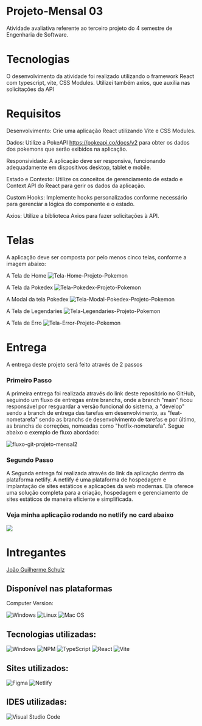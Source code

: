 # Projeto-Mensal 03

Atividade avaliativa referente ao terceiro projeto do 4 semestre de Engenharia de Software. 

# Tecnologias

O desenvolvimento da atividade foi realizado utilizando o framework React com typescript, vite, CSS Modules. Utilizei também axios, que auxilia nas solicitações da API

# Requisitos


Desenvolvimento: Crie uma aplicação React utilizando Vite e CSS Modules.

Dados: Utilize a PokeAPI <https://pokeapi.co/docs/v2> para obter os dados dos pokemons que serão exibidos na aplicação. 

Responsividade: A aplicação deve ser responsiva, funcionando adequadamente em dispositivos desktop, tablet e mobile. 

Estado e Contexto: Utilize os conceitos de gerenciamento de estado e Context API do React para gerir os dados da aplicação. 

Custom Hooks: Implemente hooks personalizados conforme necessário para gerenciar a lógica do componente e o estado. 

Axios: Utilize a biblioteca Axios para fazer solicitações à API.

# Telas

A aplicação deve ser composta por pelo menos cinco telas, conforme a imagem abaixo: 

A Tela de Home
![Tela-Home-Projeto-Pokemon](https://gist.githubusercontent.com/JoaoSchulz/f5d310e700097cd614900eee631fa9a5/raw/cbacdf4723ef3b68be23e6cc17ffe68baa720f4e/Home%2520-%2520Desktop.svg)

A Tela da Pokedex
![Tela-Pokedex-Projeto-Pokemon](https://gist.githubusercontent.com/JoaoSchulz/049cba833a4bddcaa4c2cdffbf0e18dc/raw/1e4056c48c7453ac8a0c654d5411b741d7a22ef8/Pok%25C3%25A9dex%2520-%2520Desktop.svg)

A Modal da tela Pokedex
![Tela-Modal-Pokedex-Projeto-Pokemon](https://gist.githubusercontent.com/JoaoSchulz/95c2f0d0255f03259e53d4e06633f44a/raw/16c7a07f2bd79b9d1b49446aa31e8d6822317b33/Pok%25C3%25A9dex%2520-%2520Desktop%2520Modal.svg)

A Tela de Legendaries
![Tela-Legendaries-Projeto-Pokemon](https://gist.githubusercontent.com/JoaoSchulz/c5913c5e027b41dc634b0713da2ffbfe/raw/766aa61c5ac50766d9dd21babcc3328a50eacdb0/Legendaries%2520-%2520Desktop.svg)

A Tela de Erro
![Tela-Error-Projeto-Pokemon](https://gist.githubusercontent.com/JoaoSchulz/33573865dc73d42517edf3185ad78608/raw/2da9d56f615a2c64bcecba1ae7cabfe566013152/404%2520-%2520Desktop.svg)

# Entrega

A entrega deste projeto será feito através de 2 passos

<h3> Primeiro Passo</h3>
<p>A primeira entrega foi realizada através do link deste repositório no GitHub, seguindo um fluxo de entregas entre branchs, onde a branch "main" ficou responsável por resguardar a versão funcional do sistema, a "develop" sendo a branch de entrega das tarefas em desenvolvimento, as "feat-nometarefa" sendo as branchs de desenvolvimento de tarefas e por último, as branchs de correções, nomeadas como "hotfix-nometarefa". Segue abaixo o exemplo de fluxo abordado: </p>


![fluxo-git-projeto-mensal2](https://raw.githubusercontent.com/gist/Lucaslmp77/22596b1461e8ad468bed4c7cec3a609c/raw/d03745a578d0bd305b172d9accdc1b165ea0fe5b/fluxoGit.svg)

<h3> Segundo Passo</h3>

<p>A Segunda entrega foi realizada através do link da aplicação dentro da plataforma netlify. A netlify é uma plataforma de hospedagem e implantação de sites estáticos e aplicações da web modernas. Ela oferece uma solução completa para a criação, hospedagem e gerenciamento de sites estáticos de maneira eficiente e simplificada.</p>

<h3> Veja minha aplicação rodando no netlify no card abaixo</h3>

 <a href="https://deploy-preview-49--melodious-conkies-e24cf5.netlify.app" target="_blank"><img src="https://img.shields.io/badge/netlify-%23000000.svg?style=for-the-badge&logo=netlify&logoColor=#00C7B7" align="center"></a>

# Intregantes

[João Guilherme Schulz](https://github.com/JoaoSchulz)

## Disponível nas plataformas

Computer Version:

![Windows](https://img.shields.io/badge/Windows-0078D6?style=for-the-badge&logo=windows&logoColor=white)
![Linux](https://img.shields.io/badge/Linux-FF6600?style=for-the-badge&logo=linux&logoColor=white)
![Mac OS](https://img.shields.io/badge/mac%20os-000000?style=for-the-badge&logo=macos&logoColor=F0F0F0)

## Tecnologias utilizadas:

![Windows](https://img.shields.io/badge/Windows-0078D6?style=for-the-badge&logo=windows&logoColor=white)
![NPM](https://img.shields.io/badge/NPM-%23CB3837.svg?style=for-the-badge&logo=npm&logoColor=white)
![TypeScript](https://img.shields.io/badge/typescript-%23007ACC.svg?style=for-the-badge&logo=typescript&logoColor=white)
![React](https://img.shields.io/badge/react-%2320232a.svg?style=for-the-badge&logo=react&logoColor=%2361DAFB)
![Vite](https://img.shields.io/badge/vite-%23646CFF.svg?style=for-the-badge&logo=vite&logoColor=white)


## Sites utilizados:

![Figma](https://img.shields.io/badge/figma-%23F24E1E.svg?style=for-the-badge&logo=figma&logoColor=white)
![Netlify](https://img.shields.io/badge/netlify-%23000000.svg?style=for-the-badge&logo=netlify&logoColor=#00C7B7)

## IDES utilizadas:

![Visual Studio Code](https://img.shields.io/badge/Visual%20Studio%20Code-0078d7.svg?style=for-the-badge&logo=visual-studio-code&logoColor=white)
